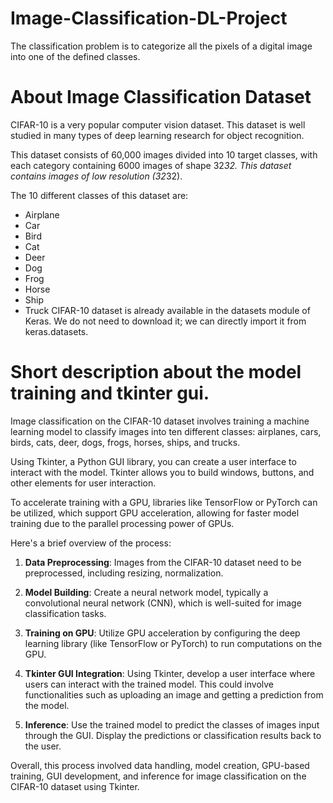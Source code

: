 # Image-Classification-DL-Project
 The classification problem is to categorize all the pixels of a digital image into one of the defined classes.

# About Image Classification Dataset
CIFAR-10 is a very popular computer vision dataset. This dataset is well studied in many types of deep learning research for object recognition.

This dataset consists of 60,000 images divided into 10 target classes, with each category containing 6000 images of shape 32*32. This dataset contains images of low resolution (32*32). 

The 10 different classes of this dataset are:

- Airplane
- Car
- Bird
- Cat
- Deer
- Dog
- Frog
- Horse
- Ship
- Truck
CIFAR-10 dataset is already available in the datasets module of Keras. We do not need to download it; we can directly import it from keras.datasets.

# Short description about the model training and tkinter gui.

Image classification on the CIFAR-10 dataset involves training a machine learning model to classify images into ten different classes: airplanes, cars, birds, cats, deer, dogs, frogs, horses, ships, and trucks.

Using Tkinter, a Python GUI library, you can create a user interface to interact with the model. Tkinter allows you to build windows, buttons, and other elements for user interaction.

To accelerate training with a GPU, libraries like TensorFlow or PyTorch can be utilized, which support GPU acceleration, allowing for faster model training due to the parallel processing power of GPUs.

Here's a brief overview of the process:

1. **Data Preprocessing**: Images from the CIFAR-10 dataset need to be preprocessed, including resizing, normalization.

2. **Model Building**: Create a neural network model, typically a convolutional neural network (CNN), which is well-suited for image classification tasks.

3. **Training on GPU**: Utilize GPU acceleration by configuring the deep learning library (like TensorFlow or PyTorch) to run computations on the GPU.

4. **Tkinter GUI Integration**: Using Tkinter, develop a user interface where users can interact with the trained model. This could involve functionalities such as uploading an image and getting a prediction from the model.

5. **Inference**: Use the trained model to predict the classes of images input through the GUI. Display the predictions or classification results back to the user.

Overall, this process involved  data handling, model creation, GPU-based training, GUI development, and inference for image classification on the CIFAR-10 dataset using Tkinter.
